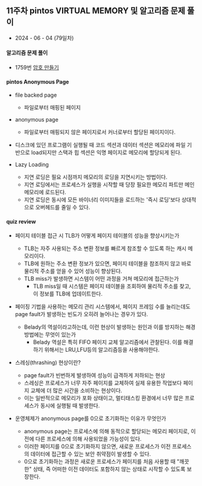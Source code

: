 ## 11주차 pintos VIRTUAL MEMORY 및 알고리즘 문제 풀이

- 2024 - 06 - 04 (79일차)

#### 알고리즘 문제 풀이

- 1759번 [암호 만들기](https://github.com/dongyeoppp/Jungle_TIL/blob/main/jungle_week11/bk_1759.py)

#### pintos Anonymous Page

- file backed page
  - 파일로부터 매핑된 페이지
- anonymous page
  - 파일로부터 매핑되지 않은 페이지로서 커너로부터 할당된 페이지이다.
- 디스크에 있던 프로그램이 실행될 때 코드 섹션과 데이터 섹션은 메모리에 파일 기반으로 load되지만 스택과 힙 섹션은 익명 페이지로 메모리에 할당되게 된다.

- Lazy Loading
  - 지연 로딩은 필요 시점까지 메모리의 로딩을 지연시키는 방법이다.
  - 지연 로딩에서는 프로세스가 실행을 시작할 때 당장 필요한 메모리 파트만 메인 메모리에 로드된다.
  - 지연 로딩은 동시에 모든 바이너리 이미지들을 로드하는 '즉시 로딩'보다 상대적으로 오버헤드를 줄일 수 있다.

#### quiz review

- 페이지 테이블 접근 시 TLB가 어떻게 페이지 테이블의 성능을 향상시키는가

  - TLB는 자주 사용되는 주소 변환 정보를 빠르게 참조할 수 있도록 하는 캐시 메모리이다.
  - TLB에 원하는 주소 변환 정보가 있으면, 페이지 테이블을 참조하지 않고 바로 물리적 주소를 얻을 수 있어 성능이 향상된다.
  - TLB miss가 발생하면 시스템이 어떤 과정을 거쳐 메모리에 접근하는가
    - TLB miss일 때 시스템은 페이지 테이블을 조회하여 물리적 주소를 찾고, 이 정보를 TLB에 업데이트한다.

- 페이징 기법을 사용하는 메모리 관리 시스템에서, 페이지 프레임 수를 늘리는데도 page fault가 발생하는 빈도가 오히려 늘어나는 경우가 있다.

  - Belady의 역설이라고하는데, 이런 현상이 발생하는 원인과 이를 방지하는 해경방법에는 무엇이 있는가
    - Belady 역설은 특히 FIFO 페이지 교체 알고리즘에서 관찰된다. 이를 해결하기 위해서는 LRU,LFU등의 알고리즘등을 사용해야한다.

- 스레싱(thrashing) 현상이란?

  - page fault가 빈번하게 발생하여 성능이 급격하게 저하되는 현상
  - 스레싱은 프로세스가 너무 자주 페이지를 교체하여 실제 유용한 작업보다 페이지 교체에 더 많은 시간을 소비하는 현상이다.
  - 이는 일반적으로 메모리가 포화 상태이고, 멀티태스킹 환경에서 너무 많은 프로세스가 동시에 실행될 때 발생한다.

- 운영체제가 anonymous page를 0으로 초기화하는 이유가 무엇인가
  - anonymous page는 프로세스에 의해 동적으로 할당되는 메모리 페이지로, 이전에 다른 프로세스에 의해 사용되었을 가능성이 있다.
  - 이러한 페이지를 0으로 초기화하지 않으면, 새로운 프로세스가 이전 프로세스의 데이터에 접근할 수 있는 보안 취약점이 발생할 수 있다.
  - 0으로 초기화하는 과정은 새로운 프로세스가 페이지를 처음 사용할 때 "깨끗한" 상태, 즉 어떠한 이전 데이터도 포함하지 않는 상태로 시작할 수 있도록 보장한다.
